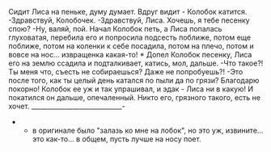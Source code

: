   Сидит Лиса на пеньке, думу думает. Вдруг видит - Колобок катится.
-Здравствуй, Колобочек.
-Здравствуй, Лиса. Хочешь, я тебе песенку спою?
-Ну, валяй, пой.
Начал Колобок петь, а Лиса попалась глуховатая, перебила его и попросила подсесть поближе, потом еще поближе, потом на коленки к себе посадила, потом на плечо, потом и вовсе на нос... извращенка какая-то! *
Допел Колобок песенку, Лиса его на землю ссадила и подталкивает, катись, мол, дальше.
-Что такое?! Ты меня что, съесть не собираешься? Даже не попробуешь?!
-Это после того, как ты целый день катался по пыли да по грязи? Благодарю покорно!
Колобок ее уж и так упрашивал, и эдак - Лиса ни в какую! И покатился он дальше, опечаленный. Никто его, грязного такого, есть не хочет.
____________________________-

* - в оригинале было "залазь ко мне на лобок", но это уж, извините... это как-то... в общем, пусть лучше на носу поет.    